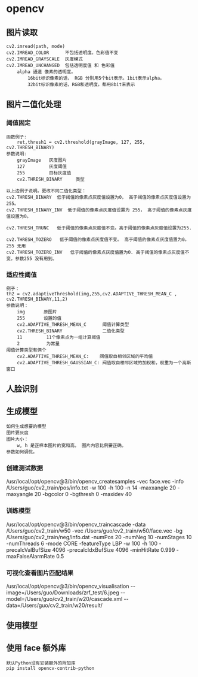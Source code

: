 # opencv

## 图片读取
    
    cv2.imread(path, mode)
    cv2.IMREAD_COLOR      不包括透明度。色彩值不变
    cv2.IMREAD_GRAYSCALE  灰度模式
    cv2.IMREAD_UNCHANGED  包括透明度值 和 色彩值
        alpha 通道 像素的透明度。 
            16bit标识像素的话， RGB 分别用5个bit表示。1bit表示alpha。
            32bit标识像素的话，RGB和透明度。都用8bit来表示


## 图片二值化处理
    
### 阈值固定
    函数例子:
        ret,thresh1 = cv2.threshold(grayImage, 127, 255, cv2.THRESH_BINARY)
    参数说明:
        grayImage   灰度图片
        127         灰度阈值
        255         目标灰度值
        cv2.THRESH_BINARY     类型

    以上边例子说明。更改不同二值化类型：
    cv2.THRESH_BINARY  低于阈值的像素点灰度值设置为0， 高于阈值的像素点灰度值设置为255。
    cv2.THRESH_BINARY_INV  低于阈值的像素点灰度值设置为 255， 高于阈值的像素点灰度值设置为0。

    cv2.THRESH_TRUNC   低于阈值的像素点灰度值不变。高于阈值的像素点灰度值设置为255.

    cv2.THRESH_TOZERO   低于阈值的像素点灰度值不变。 高于阈值的像素点灰度值置为0。 255 无用
    cv2.THRESH_TOZERO_INV   低于阈值的像素点灰度值置为0. 高于阈值的像素点灰度值不变。参数255 没有用到。

### 适应性阈值
    
    例子：
    th2 = cv2.adaptiveThreshold(img,255,cv2.ADAPTIVE_THRESH_MEAN_C , cv2.THRESH_BINARY,11,2)
    参数说明：
        img       原图片
        255       设置的值
        cv2.ADAPTIVE_THRESH_MEAN_C      阈值计算类型
        cv2.THRESH_BINARY               二值化类型
        11         11个像素点为一组计算阈值
        2          为常量
    阈值计算类型有俩个
        cv2.ADAPTIVE_THRESH_MEAN_C:    阀值取自相邻区域的平均值
        cv2.ADAPTIVE_THRESH_GAUSSIAN_C: 阀值取自相邻区域的加权和，权重为一个高斯窗口


## 人脸识别

## 生成模型

    如何生成想要的模型
    图片要灰度
    图片大小：
        w, h 是正样本图片的宽和高。 图片内容比例要正确。
    参数如何调优。

### 创建测试数据
/usr/local/opt/opencv\@3/bin/opencv_createsamples -vec face.vec -info /Users/guo/cv2_train/pos/info.txt -w 100 -h 100 -n 14 -maxxangle 20 -maxyangle 20 -bgcolor 0 -bgthresh 0 -maxidev 40

### 训练模型
/usr/local/opt/opencv\@3/bin/opencv_traincascade -data /Users/guo/cv2_train/w50 -vec /Users/guo/cv2_train/w50/face.vec -bg /Users/guo/cv2_train/neg/info.dat -numPos 20 -numNeg 10 -numStages 10 -numThreads 6 -mode CORE -featureType LBP -w 100 -h 100 -precalcValBufSize 4096 -precalcIdxBufSize 4096 -minHitRate 0.999 -maxFalseAlarmRate 0.5 

### 可视化查看图片匹配结果

/usr/local/opt/opencv\@3/bin/opencv_visualisation --image=/Users/guo/Downloads/zrf_test/6.jpeg --model=/Users/guo/cv2_train/w20/cascade.xml --data=/Users/guo/cv2_train/w20/result/

## 使用模型

## 使用 face 额外库
    默认Python没有安装额外的附加库
    pip install opencv-contrib-python


